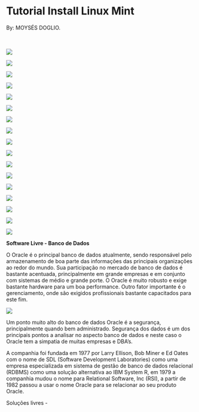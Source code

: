 # Tutorial Install Linux Mint 
By: MOYSÉS DOGLIO.

<br><br>
<img src="part1.jpg">
<p>
<img src="part2.jpg"><p>
<img src="part3.jpg"><p>
<img src="part4.jpg"><p>
<img src="part5.jpg"><p>
<img src="part6.jpg"><p>
<img src="part7.jpg"><p>
<img src="part8.jpg"><p>
<img src="part9.jpg"><p>
<img src="part10.jpg"><p>
<img src="part11.jpg"><p>
<img src="part13.jpg"><p>
<img src="part14.jpg"><p>
<img src="part15.jpg"><p>
<img src="part16.jpg"><p>
<img src="part17.jpg"><p>
<img src="part18.jpg"><p>
<p>

 <b>Software Livre - Banco de Dados</b> <p>

O Oracle é o principal banco de dados atualmente, sendo responsável pelo armazenamento de boa parte das informações das principais organizações ao redor do mundo. Sua participação no mercado de banco de dados é bastante acentuada, principalmente em grande empresas e em conjunto com sistemas de médio e grande porte. O Oracle é muito robusto e exige bastante hardware para um boa performance. Outro fator importante é o gerenciamento, onde são exigidos profissionais bastante capacitados para este fim.<p>

<img src="oracle-logo.png"><p>

Um ponto muito alto do banco de dados Oracle é a segurança, principalmente quando bem administrado. Segurança dos dados é um dos principais pontos a analisar no aspecto banco de dados e neste caso o Oracle tem a simpatia de muitas empresas e DBA’s.

A companhia foi fundada em 1977 por Larry Ellison, Bob Miner e Ed Oates com o nome de SDL (Software Development Laboratories) como uma empresa especializada em sistema de gestão de banco de dados relacional (RDBMS) como uma solução alternativa ao IBM System R, em 1979 a companhia mudou o nome para Relational Software, Inc (RSI), a partir de 1982 passou a usar o nome Oracle para se relacionar ao seu produto Oracle.<p>
 <p>
  
  Soluções livres -





